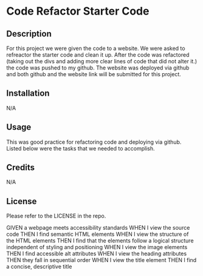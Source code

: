 # Code Refactor Starter Code

## Description

For this project we were given the code to a website. We were asked to refreactor the starter code and clean it up. After the code was refactored (taking out the divs and adding more clear lines of code that did not alter it.) the code was pushed to my github. The website was deployed via github and both github and the website link will be submitted for this project.

## Installation

N/A

## Usage

This was good practice for refactoring code and deploying via github. Listed below were the tasks that we needed to accomplish.

## Credits

N/A

## License

Please refer to the LICENSE in the repo.

GIVEN a webpage meets accessibility standards
WHEN I view the source code
THEN I find semantic HTML elements
WHEN I view the structure of the HTML elements
THEN I find that the elements follow a logical structure independent of styling and positioning
WHEN I view the image elements
THEN I find accessible alt attributes
WHEN I view the heading attributes
THEN they fall in sequential order
WHEN I view the title element
THEN I find a concise, descriptive title
